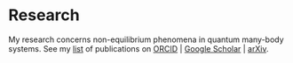 # Research
My research concerns non-equilibrium phenomena in quantum many-body systems.
See my [list](https://miphysics.github.io/publications) of publications on [ORCID](https://orcid.org/0000-0002-0992-5531) | [Google Scholar](https://scholar.google.com.au/citations?hl=en&user=K5gZKkQAAAAJ) | [arXiv](https://arxiv.org/a/islam_m_4.html).

